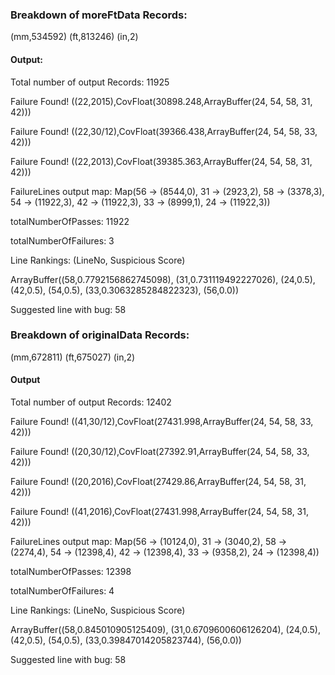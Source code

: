 ### Breakdown of moreFtData Records:
(mm,534592)
(ft,813246)
(in,2)
#### Output:
Total number of output Records: 11925

Failure Found! ((22,2015),CovFloat(30898.248,ArrayBuffer(24, 54, 58, 31, 42)))

Failure Found! ((22,30/12),CovFloat(39366.438,ArrayBuffer(24, 54, 58, 33, 42)))

Failure Found! ((22,2013),CovFloat(39385.363,ArrayBuffer(24, 54, 58, 31, 42)))

FailureLines output map: Map(56 -> (8544,0), 31 -> (2923,2), 58 -> (3378,3), 54 -> (11922,3), 42 -> (11922,3), 33 -> (8999,1), 24 -> (11922,3))

totalNumberOfPasses: 11922

totalNumberOfFailures: 3

Line Rankings: (LineNo, Suspicious Score)

ArrayBuffer((58,0.7792156862745098), (31,0.731119492227026), (24,0.5), (42,0.5), (54,0.5), (33,0.3063285284822323), (56,0.0))

Suggested line with bug: 58

### Breakdown of originalData Records:
(mm,672811)
(ft,675027)
(in,2)

#### Output
Total number of output Records: 12402

Failure Found! ((41,30/12),CovFloat(27431.998,ArrayBuffer(24, 54, 58, 33, 42)))

Failure Found! ((20,30/12),CovFloat(27392.91,ArrayBuffer(24, 54, 58, 33, 42)))

Failure Found! ((20,2016),CovFloat(27429.86,ArrayBuffer(24, 54, 58, 31, 42)))

Failure Found! ((41,2016),CovFloat(27431.998,ArrayBuffer(24, 54, 58, 31, 42)))

FailureLines output map: Map(56 -> (10124,0), 31 -> (3040,2), 58 -> (2274,4), 54 -> (12398,4), 42 -> (12398,4), 33 -> (9358,2), 24 -> (12398,4))

totalNumberOfPasses: 12398

totalNumberOfFailures: 4

Line Rankings: (LineNo, Suspicious Score)

ArrayBuffer((58,0.845010905125409), (31,0.6709600606126204), (24,0.5), (42,0.5), (54,0.5), (33,0.39847014205823744), (56,0.0))

Suggested line with bug: 58